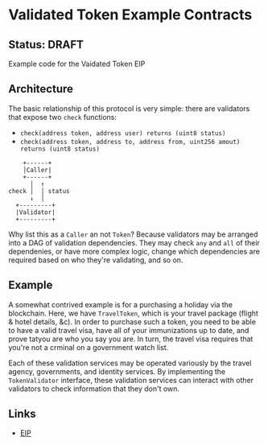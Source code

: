 # Validated Token Example Contracts
## Status: DRAFT

Example code for the Vaidated Token EIP

## Architecture

The basic relationship of this protocol is very simple: there are validators
that expose two `check` functions:

* `check(address token, address user) returns (uint8 status)`
* `check(address token, address to, address from, uint256 amout) returns (uint8 status)`

```
    +------+
    │Caller|
    +------+
      │  ↑
check │  │ status
      ↓  │
  +---------+
  |Validator|
  +---------+
```

Why list this as a `Caller` an not `Token`? Because validators may be arranged into
a DAG of validation dependencies. They may check `any` and `all` of their dependenies,
or have more complex logic, change which dependencies are required based on who
they're validating, and so on.

## Example

A somewhat contrived example is for a purchasing a holiday via the blockchain.
Here, we have `TravelToken`, which is your travel package (flight & hotel details, &c).
In order to purchase such a token, you need to be able to have a valid travel visa,
have all of your immunizations up to date, and prove tatyou are who you say you are.
In turn, the travel visa requires that you're not a crminal on a government watch list.

Each of these validation services may be operated variously by the travel agency,
governments, and identity services. By implementing the `TokenValidator` interface,
these validation services can interact with other validators to check information
that they don't own.

## Links

* [EIP](https://github.com/Finhaven/EIPs/blob/validator/EIPS/eip-999.md)
